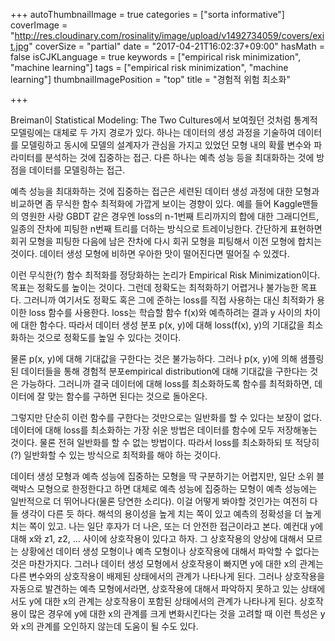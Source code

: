 +++
autoThumbnailImage = true
categories = ["sorta informative"]
coverImage = "http://res.cloudinary.com/rosinality/image/upload/v1492734059/covers/exit.jpg"
coverSize = "partial"
date = "2017-04-21T16:02:37+09:00"
hasMath = false
isCJKLanguage = true
keywords = ["empirical risk minimization", "machine learning"]
tags = ["empirical risk minimization", "machine learning"]
thumbnailImagePosition = "top"
title = "경험적 위험 최소화"

+++

Breiman이 Statistical Modeling: The Two Cultures에서 보여줬던 것처럼 통계적 모델링에는 대체로 두 가지 경로가 있다. 하나는 데이터의 생성 과정을 기술하여 데이터를 모델링하고 동시에 모델의 설계자가 관심을 가지고 있었던 모형 내의 확률 변수와 파라미터를 분석하는 것에 집중하는 접근. 다른 하나는 예측 성능 등을 최대화하는 것에 방점을 데이터를 모델링하는 접근.

예측 성능을 최대화하는 것에 집중하는 접근은 세련된 데이터 생성 과정에 대한 모형과 비교하면 좀 무식한 함수 최적화에 가깝게 보이는 경향이 있다. 예를 들어 Kaggle맨들의 영원한 사랑 GBDT 같은 경우엔 loss의 n-1번째 트리까지의 합에 대한 그래디언트, 일종의 잔차에 피팅한 n번째 트리를 더하는 방식으로 트레이닝한다. 간단하게 표현하면 회귀 모형을 피팅한 다음에 남은 잔차에 다시 회귀 모형을 피팅해서 이전 모형에 합치는 것이다. 데이터 생성 모형에 비하면 우아한 맛이 떨어진다면 떨어질 수 있겠다.

이런 무식한(?) 함수 최적화를 정당화하는 논리가 Empirical Risk Minimization이다. 목표는 정확도를 높이는 것이다. 그런데 정확도는 최적화하기 어렵거나 불가능한 목표다. 그러니까 여기서도 정확도 혹은 그에 준하는 loss를 직접 사용하는 대신 최적화가 용이한 loss 함수를 사용한다. loss는 학습할 함수 f(x)와 예측하려는 결과 y 사이의 차이에 대한 함수다. 따라서 데이터 생성 분포 p(x, y)에 대해 loss(f(x), y)의 기대값을 최소화하는 것으로 정확도를 높일 수 있다는 것이다.

물론 p(x, y)에 대해 기대값을 구한다는 것은 불가능하다. 그러나 p(x, y)에 의해 샘플링된 데이터들을 통해 경험적 분포empirical distribution에 대해 기대값을 구한다는 것은 가능하다. 그러니까 결국 데이터에 대해 loss를 최소화하도록 함수를 최적화하면, 데이터에 잘 맞는 함수를 구하면 된다는 것으로 돌아온다.

그렇지만 단순히 이런 함수를 구한다는 것만으로는 일반화를 할 수 있다는 보장이 없다. 데이터에 대해 loss를 최소화하는 가장 쉬운 방법은 데이터를 함수에 모두 저장해놓는 것이다. 물론 전혀 일반화를 할 수 없는 방법이다. 따라서 loss를 최소화하되 또 적당히(?) 일반화할 수 있는 방식으로 최적화를 해야 하는 것이다.

데이터 생성 모형과 예측 성능에 집중하는 모형을 딱 구분하기는 어렵지만, 일단 소위 블랙박스 모형으로 한정한다고 하면 대체로 예측 성능에 집중하는 모형이 예측 성능에는 일반적으로 더 뛰어나다(물론 당연한 소리다). 이걸 어떻게 봐야할 것인가는 여전히 다들 생각이 다른 듯 하다. 해석의 용이성을 높게 치는 쪽이 있고 예측의 정확성을 더 높게 치는 쪽이 있고. 나는 일단 후자가 더 나은, 또는 더 안전한 접근이라고 본다. 예컨대 y에 대해 x와 z1, z2, ... 사이에 상호작용이 있다고 하자. 그 상호작용의 양상에 대해서 모르는 상황에선 데이터 생성 모형이나 예측 모형이나 상호작용에 대해서 파악할 수 없다는 것은 마찬가지다. 그러나 데이터 생성 모형에서 상호작용이 빠지면 y에 대한 x의 관계는 다른 변수와의 상호작용이 배제된 상태에서의 관계가 나타나게 된다. 그러나 상호작용을 자동으로 발견하는 예측 모형에서라면, 상호작용에 대해서 파악하지 못하고 있는 상태에서도 y에 대한 x의 관계는 상호작용이 포함된 상태에서의 관계가 나타나게 된다. 상호작용이 많은 경우에 y에 대한 x의 관계를 크게 변화시킨다는 것을 고려할 때 이런 특성은 y와 x의 관계를 오인하지 않는데 도움이 될 수도 있다.